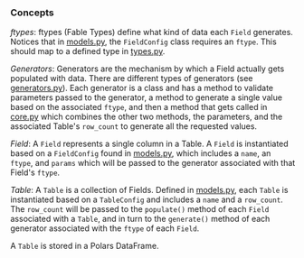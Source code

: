 ### Concepts

*ftypes*: ftypes (Fable Types) define what kind of data each `Field` generates. Notices that in 
[models.py](src/fable/models.py), the `FieldConfig` class requires an `ftype`. This should map to
a defined type in [types.py](src/fable/models.py).

*Generators*: Generators are the mechanism by which a Field actually gets populated with data.
There are different types of generators (see [generators.py](src/fable/generators.py)). Each
generator is a class and has a method to validate parameters passed to the generator, a method
to generate a single value based on the associated `ftype`, and then a method that gets called in
[core.py](src/fable/core.py) which combines the other two methods, the parameters, and the
associated Table's `row_count` to generate all the requested values.

*Field*: A `Field` represents a single column in a Table. A `Field` is instantiated based on a
`FieldConfig` found in [models.py](src/fable/models.py), which includes a `name`, an `ftype`, and
`params` which will be passed to the generator associated with that Field's `ftype`.

*Table*: A `Table` is a collection of Fields. Defined in [models.py](src/fable/models.py), each `Table`
is instantiated based on a `TableConfig` and includes a `name` and a `row_count`. The `row_count`
will be passed to the `populate()` method of each `Field` associated with a `Table`, and in turn to
the `generate()` method of each generator associated with the `ftype` of each `Field`. 

A `Table` is stored in a Polars DataFrame.
